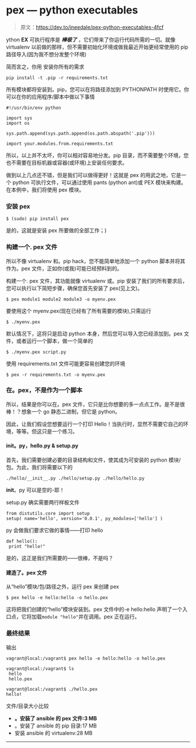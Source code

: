 # pex — python executables

> 原文：<https://dev.to/ineedale/pex-python-executables-4fcf>

ython **EX** 可执行程序是 ***棒极了*** ，它们带来了你运行代码所需的一切。就像 virtualenv 以前做的那样，但不需要初始化环境或做我最近开始更经常使用的 pip 路径导入(因为我不想分发整个环境)

简而言之，你用
安装你所有的需求

```
pip install -t .pip -r requirements.txt 
```

所有模块都将安装到。pip，您可以在将路径添加到 PYTHONPATH 时使用它。你可以在你的应用程序/脚本中做以下事情

```
#!/usr/bin/env python

import sys
import os

sys.path.append(sys.path.append(os.path.abspath('.pip')))

import your.modules.from.requirements.txt 
```

所以，以上并不太坏，你可以相对容易地分发。pip 目录，而不需要整个环境，您也不需要在目标机器或容器(或环境)上安装任何要求。

做到以上几点还不错，但是我们可以做得更好！这就是 pex 的用武之地，它是一个 python 可执行文件，可以通过使用 pants (python ant)或 PEX 模块来构建。在本例中，我们将使用 pex 模块。

### 安装 pex

```
$ (sudo) pip install pex 
```

是的，这就是安装 pex 所要做的全部工作；)

### 构建一个. pex 文件

所以不像 virtualenv 和。pip hack，您不能简单地添加一个 python 脚本并将其作为。pex 文件，正如你(或我)可能已经预料到的。

构建一个. pex 文件，其功能就像 virtualenv 或。pip 安装了我们的所有要求后，您可以执行以下简短步骤，确保您首先安装了 pex(见上文)。

```
$ pex module1 module2 module3 -o myenv.pex 
```

要使用这个 myenv.pex(现在已经有了所有需要的模块),只需运行

```
$ ./myenv.pex 
```

默认情况下，这将只是启动 python 本身，然后您可以导入您已经添加到。pex 文件，或者运行一个脚本，做一个简单的

```
$ ./myenv.pex script.py 
```

使用 requirements.txt 文件可能更容易创建您的环境

```
$ pex -r requirements.txt -o myenv.pex 
```

### 在。pex，不是作为一个脚本

所以，结果是你可以在。pex 文件，它只是比你想要的多一点点工作。是不是很棒！？想象一个 go 静态二进制，但它是 python。

因此，让我们假设您想要运行一个打印 Hello！当执行时，显然不需要它自己的环境，等等。但这只是一个练习。

#### __init__。py，hello.py & setup.py

首先，我们需要创建必要的目录结构和文件，使其成为可安装的 python 模块/包。为此，我们将需要以下的

```
./hello/__init__.py ./hello/setup.py ./hello/hello.py 
```

__init__。py 可以是空的-耶！

setup.py 确实需要两行样板文件

```
from distutils.core import setup
setup( name='hello', version='0.0.1', py_modules=['hello'] ) 
```

py 会做我们要求它做的事情——打印 hello

```
def hello(): 
 print "hello!" 
```

是的，这正是我们所需要的——很棒，不是吗？

#### 建造了。pex 文件

从“hello”模块/包/路径之外，运行 pex 来创建 pex

```
$ pex hello -e hello:hello -o hello.pex 
```

这将把我们创建的“hello”模块安装到。pex 文件中的-e hello:hello 声明了一个入口点，它将加载`module "hello"`并在调用。pex 正在运行。

### 最终结果

输出

```
vagrant@local:/vagrant$ pex hello -e hello:hello -o hello.pex

vagrant@local:/vagrant$ ls
 hello 
 hello.pex

vagrant@local:/vagrant$ ./hello.pex
hello! 
```

文件/目录大小比较

*   **。安装了 ansible 的 pex 文件:3 MB**
*   。安装了 ansible 的 pip 目录:17 MB
*   安装 ansible 的 virtualenv:28 MB

* * *